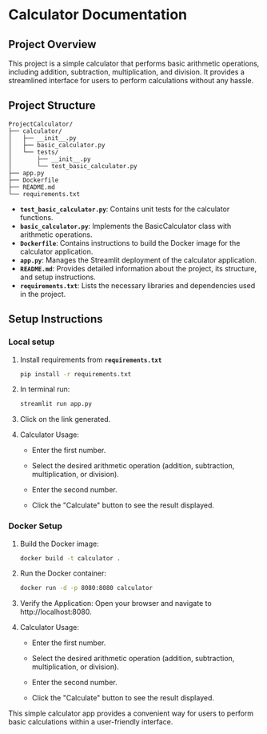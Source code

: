 # Calculator Documentation

## Project Overview

This project is a simple calculator that performs basic arithmetic operations, including addition, subtraction, multiplication, and division. It provides a streamlined interface for users to perform calculations without any hassle.

## Project Structure

```
ProjectCalculator/
├── calculator/
│   ├── __init__.py
│   ├── basic_calculator.py
│   └── tests/
│       ├── __init__.py
│       └── test_basic_calculator.py
├── app.py
├── Dockerfile
├── README.md
└── requirements.txt
```

- **`test_basic_calculator.py`**: Contains unit tests for the calculator functions.
- **`basic_calculator.py`**: Implements the BasicCalculator class with arithmetic operations.
- **`Dockerfile`**: Contains instructions to build the Docker image for the calculator application.
- **`app.py`**: Manages the Streamlit deployment of the calculator application.
- **`README.md`**: Provides detailed information about the project, its structure, and setup instructions.
- **`requirements.txt`**: Lists the necessary libraries and dependencies used in the project.

## Setup Instructions

### Local setup

1. Install requirements from **`requirements.txt`**
   ```bash
   pip install -r requirements.txt
   ```


2. In terminal run: 

   ```bash
   streamlit run app.py
   ```

3. Click on the link generated.

4. Calculator Usage:

   - Enter the first number.

   - Select the desired arithmetic operation (addition, subtraction, multiplication, or division).

   - Enter the second number.

   - Click the "Calculate" button to see the result displayed.


### Docker Setup

1. Build the Docker image:

   ```bash
   docker build -t calculator .
   ```

2. Run the Docker container:

   ```bash
   docker run -d -p 8080:8080 calculator
   ```

3. Verify the Application:
   Open your browser and navigate to http://localhost:8080. 

4. Calculator Usage:

   - Enter the first number.

   - Select the desired arithmetic operation (addition, subtraction, multiplication, or division).

   - Enter the second number.

   - Click the "Calculate" button to see the result displayed.


This simple calculator app provides a convenient way for users to perform basic calculations within a user-friendly interface. 


